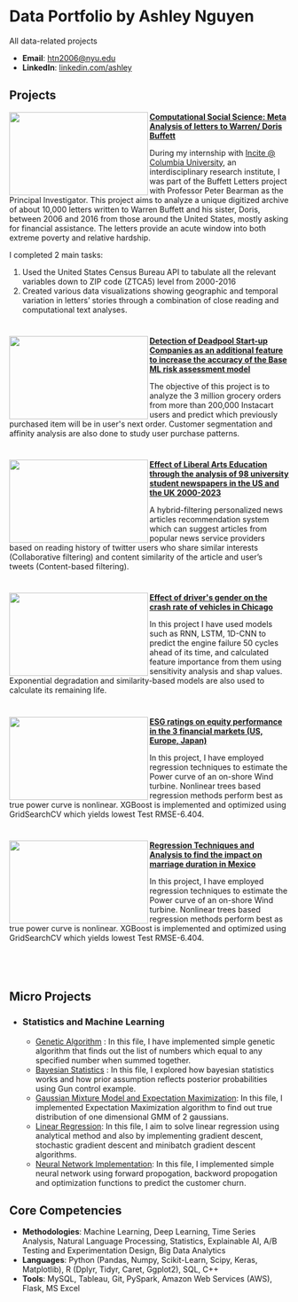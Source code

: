 # Data Portfolio by Ashley Nguyen
All data-related projects 

- **Email**: [htn2006@nyu.edu](htn2006@nyu.edu)
- **LinkedIn**: [linkedin.com/ashley](https://www.linkedin.com/in/ashley-nguyen-26a5291b7/)

## Projects

<img align="left" width="250" height="150" src="https://github.com/archd3sai/Portfolio/blob/master/Images/telecom.jpg"> **[Computational Social Science: Meta Analysis of letters to Warren/ Doris Buffett](https://github.com/ashleyng1/portfolio/blob/main/warren%20doris%20buffett.jpeg)**

During my internship with [Incite @ Columbia University](https://incite.columbia.edu/), an interdisciplinary research institute, I was part of the Buffett Letters project with Professor Peter Bearman as the Principal Investigator. This project aims to analyze a unique digitized archive of about 10,000 letters written to Warren Buffett and his sister, Doris, between 2006 and 2016 from those around the United States, mostly asking for financial assistance. The letters provide an acute window into both extreme poverty and relative hardship.

I completed 2 main tasks:
1. Used the United States Census Bureau API to tabulate all the relevant variables down to ZIP code (ZTCA5) level from 2000-2016
2. Created various data visualizations showing geographic and temporal variation in letters’ stories through a combination of close reading and computational text analyses.

#

<img align="left" width="250" height="150" src="https://github.com/archd3sai/Portfolio/blob/master/Images/instacart.jpeg"> **[Detection of Deadpool Start-up Companies as an additional feature to increase the accuracy of the Base ML risk assessment model](https://github.com/archd3sai/Instacart-Market-Basket-Analysis)**

The objective of this project is to analyze the 3 million grocery orders from more than 200,000 Instacart users and predict which previously purchased item will be in user's next order. Customer segmentation and affinity analysis are also done to study user purchase patterns.

#

<img align="left" width="250" height="150" src="https://github.com/archd3sai/Portfolio/blob/master/Images/1_cEaeMuTvINqIgyYQMSJWUA.jpeg"> **[Effect of Liberal Arts Education through the analysis of 98 university student newspapers in the US and the UK 2000-2023](https://github.com/archd3sai/News-Articles-Recommendation)**
 
A hybrid-filtering personalized news articles recommendation system which can suggest articles from popular news service providers based on reading history of twitter users who share similar interests (Collaborative filtering) and content similarity of the article and user’s tweets (Content-based filtering).

#

<img align="left" width="250" height="150" src="https://github.com/archd3sai/Portfolio/blob/master/Images/airplane.jpeg"> **[Effect of driver's gender on the crash rate of vehicles in Chicago](https://github.com/archd3sai/Predictive-Maintenance-of-Aircraft-Engine)**

In this project I have used models such as RNN, LSTM, 1D-CNN to predict the engine failure 50 cycles ahead of its time, and calculated feature importance from them using sensitivity analysis and shap values. Exponential degradation and similarity-based models are also used to calculate its remaining life.

#

<img align="left" width="250" height="150" src="https://github.com/archd3sai/Portfolio/blob/master/Images/960x0.jpg"> **[ESG ratings on equity performance in the 3 financial markets (US, Europe, Japan)](https://github.com/archd3sai/Wind-Turbine-Power-Curve-Estimation)**

In this project, I have employed regression techniques to estimate the Power curve of an on-shore Wind turbine. Nonlinear trees based regression methods perform best as true power curve is nonlinear. XGBoost is implemented and optimized using GridSearchCV which yields lowest Test RMSE-6.404.

#

<img align="left" width="250" height="150" src="https://github.com/archd3sai/Portfolio/blob/master/Images/960x0.jpg"> **[Regression Techniques and Analysis to find the impact on marriage duration in Mexico](https://github.com/archd3sai/Wind-Turbine-Power-Curve-Estimation)**

In this project, I have employed regression techniques to estimate the Power curve of an on-shore Wind turbine. Nonlinear trees based regression methods perform best as true power curve is nonlinear. XGBoost is implemented and optimized using GridSearchCV which yields lowest Test RMSE-6.404.

#
<br />

## Micro Projects
- ### Statistics and Machine Learning
    - [Genetic Algorithm](https://github.com/archd3sai/Statistical-Methods/blob/master/genetic-algorithm.ipynb) : In this file, I have implemented simple genetic algorithm that finds out the list of numbers which equal to any specified number when summed together.
    - [Bayesian Statistics](https://github.com/archd3sai/Statistical-Methods/blob/master/Bayesian%20Statistics.ipynb) : In this file, I explored how bayesian statistics works and how prior assumption reflects posterior probabilities using Gun control example. 
    - [Gaussian Mixture Model and Expectation Maximization](https://github.com/archd3sai/Statistical-Methods/blob/master/GMM-EM.ipynb): In this file, I implemented Expectation Maximization algorithm to find out true distribution of one dimensional GMM of 2 gaussians.
    - [Linear Regression](https://github.com/archd3sai/Statistical-Methods/blob/master/Linear%20Regression.ipynb): In this file, I aim to solve linear regression using analytical method and also by implementing gradient descent, stochastic gradient descent and minibatch gradient descent algorithms. 
    - [Neural Network Implementation](https://github.com/archd3sai/Statistical-Methods/blob/master/NN%20Implementation.ipynb): In this file, I implemented simple neural network using forward propogation, backword propogation and optimization functions to predict the customer churn.
 
## Core Competencies

- **Methodologies**: Machine Learning, Deep Learning, Time Series Analysis, Natural Language Processing, Statistics, Explainable AI, A/B Testing and Experimentation Design, Big Data Analytics
- **Languages**: Python (Pandas, Numpy, Scikit-Learn, Scipy, Keras, Matplotlib), R (Dplyr, Tidyr, Caret, Ggplot2), SQL, C++
- **Tools**: MySQL, Tableau, Git, PySpark, Amazon Web Services (AWS), Flask, MS Excel
